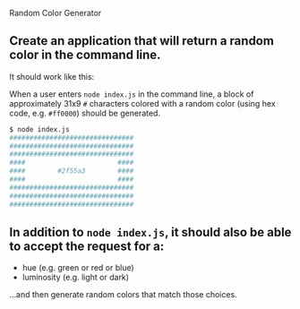 Random Color Generator

## Create an application that will return a random color in the command line.

It should work like this:

When a user enters `node index.js` in the command line, a block of approximately 31x9 `#` characters colored with a random color (using hex code, e.g. `#ff0000`) should be generated.

```bash
$ node index.js
###############################
###############################
###############################
####                       ####
####        #2f55a3        ####
####                       ####
###############################
###############################
###############################
```

## In addition to `node index.js`, it should also be able to accept the request for a:

- hue (e.g. green or red or blue)
- luminosity (e.g. light or dark)

...and then generate random colors that match those choices.
